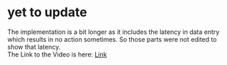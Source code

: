 # yet to update
The implementation is a bit longer as it includes the latency in data entry which results in no action sometimes. So those parts were not edited to show that latency.<br>
The Link to the Video is here: <a href="https://drive.google.com/file/d/1gI2gAC7fOs1YzBK0jVthLUzF5k5Sv0sz/view?usp=sharing">Link</a>
